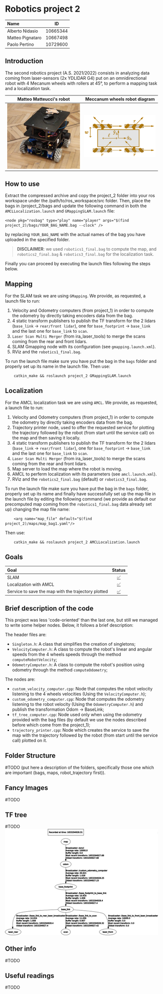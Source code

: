 # Robotics project 2

| Name             |    ID    |
| :--------------- | :------: |
| Alberto Nidasio  | 10665344 |
| Matteo Pignataro | 10667498 |
| Paolo Pertino    | 10729600 |

## Introduction
The second robotics project (A.S. 2021/2022) consists in analyzing data coming from laser-sensors (2x YDLIDAR G4) put on an omnidirectional robot with 4 Mecanum wheels with rollers at 45&deg;, to perform a mapping task and a localization task.

| Matteo Matteucci's robot                             | Meccanum wheels robot diagram                                                    |
| ---------------------------------------------------- | -------------------------------------------------------------------------------- |
| ![Matteo Matteucci's robot](assets/MM's%20robot.png) | ![Meccanum wheels robot diagram](assets/Meccanum%20wheels%20robot%20diagram.png) |

## How to use

Extract the compressed archive and copy the project_2 folder into your ros workspace under the /path/to/ros_workspace/src folder. Then, place the bags in /project_2/bags and update the following command in both the `AMCLLocalization.launch` and `GMappingSLAM.launch` file:
```
<node pkg="rosbag" type="play" name="player" args="$(find project_2)/bags/YOUR_BAG_NAME.bag --clock" />
```
by replacing `YOUR_BAG_NAME` with the actual names of the bag you have uploaded in the specified folder.

>**DISCLAIMER**: we used `robotics1_final.bag` to compute the map, and `robotics2_final.bag` & `robotics3_final.bag` for the localization task.


Finally you can proceed by executing the launch files following the steps below.
## Mapping
For the SLAM task we are using `GMapping`. We provide, as requested, a launch file to run:
1. Velocity and Odometry computers (from project_1) in order to compute the odometry by directly taking encoders data from the bag.
2. 4 static transform publishers to publish the TF transform for the 2 lidars (`base_link` -> `rear/front lidar`), one for `base_footprint` -> `base_link` and the last one for `base_link` to `scan`.
3. `Laser Scan Multi Merger` (from ira_laser_tools) to merge the scans coming from the rear and front lidars.
4. SLAM Gmapping node with its configuration (see `gmapping.launch.xml`).
5. RViz and the `robotics1_final.bag`.

To run the launch file make sure you have put the bag in the `bags` folder and properly set up its name in the launch file.
Then use:
```
    catkin_make && roslaunch project_2 GMappingSLAM.launch
```

## Localization
For the AMCL localization task we are using `AMCL`. We provide, as requested, a launch file to run:
1. Velocity and Odometry computers (from project_1) in order to compute the odometry by directly taking encoders data from the bag.
2. Trajectory printer node, used to offer the requested service for plotting the trajectory followed by the robot (from start until the service call) on the map and then saving it locally.
3. 4 static transform publishers to publish the TF transform for the 2 lidars (`base_link` -> `rear/front lidar`), one for `base_footprint` -> `base_link` and the last one for `base_link` to `scan`.
4. `Laser Scan Multi Merger` (from ira_laser_tools) to merge the scans coming from the rear and front lidars.
5. Map server to load the map where the robot is moving.
6. AMCL to perferm localization with its parameters (see `amcl.launch.xml`).
7. RViz and the `robotics2_final.bag` (default) or `robotics3_final.bag`.

To run the launch file make sure you have put the bag in the `bags` folder, properly set up its name and finally have successfully set up the map file in the launch file by editing the following command (we provide as default our precomputed map coming from the `robotics1_final.bag` data already set up) changing the map file name:
```
    <arg name="map_file" default="$(find project_2)/maps/map_bag1.yaml"/>
```

Then use:
```
    catkin_make && roslaunch project_2 AMCLLocalization.launch
```

## Goals
| Goal                                                                                          |                                                                                              Status                                                                                               |
| :-------------------------------------------------------------------------------------------- | :-----------------------------------------------------------------------------------------------------------------------------------------------------------------------------------------------: |
| SLAM                                                                                          |    [✅](https://github.com/NidasioAlberto/robotics-2022-nidasio-pignataro-pertino/blob/master/src/project_2/launch/GMappingSLAM.launch)    |
| Localization with AMCL                                                                         | [✅](https://github.com/NidasioAlberto/robotics-2022-nidasio-pignataro-pertino/blob/master/src/project_2/launch/AMCLLocalization.launch) |
| Service to save the map with the trajectory plotted                                   |      [✅](https://github.com/NidasioAlberto/robotics-2022-nidasio-pignataro-pertino/blob/master/src/project_2/src/trajectory_printer.cpp)      |


## Brief description of the code

This project was less 'code-oriented' than the last one, but still we managed to write some helper nodes. Below, it follows a brief description:

The header files are:
- `Singleton.h`: A class that simplifies the creation of singletons;
- `VelocityComputer.h`: A class to compute the robot's linear and angular speeds from the 4 wheels speeds through the method `computeRobotVelocity`;
- `OdometryComputer.h`: A class to compute the robot's position using odometry through the method `computeOdometry`;

The nodes are:
- `custom_velocity_computer.cpp`: Node that computes the robot velocity listening to the 4 wheels velocities (Using the `VelocityComputer.h`);
- `custom_odometry_computer.cpp`: Node that computes the odometry listening to the robot velocity (Using the `OdometryComputer.h`) and publish the transformation Odom -> BaseLink;
- `tf_tree_computer.cpp`: Node used only when using the odometry provided with the bag files (by default we use the nodes described before which come from the project_1);
- `trajectory_printer.cpp`: Node which creates the service to save the map with the trajectory followed by the robot (from start until the service call) plotted on it.

## Folder Structure
#TODO (put here a description of the folders, specifically those one which are important (bags, maps, robot_trajectory first)).

## Fancy Images
#TODO

## TF tree
#TODO
![TF tree](assets/tftree.png)

## Other info
#TODO

## Useful readings
#TODO